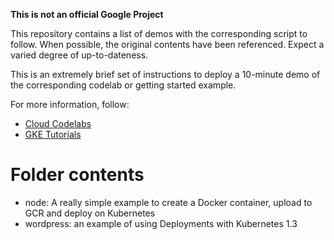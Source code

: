**This is not an official Google Project**

This repository contains a list of demos with the corresponding script to follow. When possible, the original contents have been referenced. Expect a varied degree of up-to-dateness.

This is an extremely brief set of instructions to deploy a 10-minute demo of the corresponding codelab or getting started example.

For more information, follow:

* [Cloud Codelabs](https://codelabs.developers.google.com)
* [GKE Tutorials](https://cloud.google.com/container-engine/docs/tutorials)

# Folder contents

* node: A really simple example to create a Docker container, upload to GCR and deploy on Kubernetes
* wordpress: an example of using Deployments with Kubernetes 1.3
